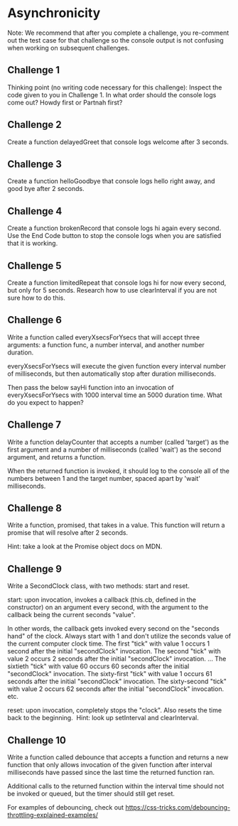 
# Asynchronicity

Note: We recommend that after you complete a challenge, you re-comment out the test case for that challenge so the console output is not confusing when working on subsequent challenges.

## Challenge 1
Thinking point (no writing code necessary for this challenge): Inspect the code given to you in Challenge 1. In what order should the console logs come out? Howdy first or Partnah first?

## Challenge 2
Create a function delayedGreet that console logs welcome after 3 seconds.

## Challenge 3
Create a function helloGoodbye that console logs hello right away, and good bye after 2 seconds.

## Challenge 4
Create a function brokenRecord that console logs hi again every second. Use the End Code button to stop the console logs when you are satisfied that it is working.

## Challenge 5
Create a function limitedRepeat that console logs hi for now every second, but only for 5 seconds. Research how to use clearInterval if you are not sure how to do this.

## Challenge 6

Write a function called everyXsecsForYsecs that will accept three arguments: a function func, a number interval, and another number duration.

everyXsecsForYsecs will execute the given function every interval number of milliseconds, but then automatically stop after duration milliseconds.

Then pass the below sayHi function into an invocation of everyXsecsForYsecs with 1000 interval time an 5000 duration time.
What do you expect to happen?

## Challenge 7

Write a function delayCounter that accepts a number (called 'target') as the first argument and a number of milliseconds (called 'wait') as the second argument, and returns a function.

When the returned function is invoked, it should log to the console all of the numbers between 1 and the target number, spaced apart by 'wait' milliseconds.

## Challenge 8

Write a function, promised, that takes in a value. This function will return a promise that will resolve after 2 seconds.

Hint: take a look at the Promise object docs on MDN.

## Challenge 9
Write a SecondClock class, with two methods: start and reset. ​

start: upon invocation, invokes a callback (this.cb, defined in the constructor) on an argument every second, with the argument to the callback being the current seconds "value".

In other words, the callback gets invoked every second on the "seconds hand" of the clock. Always start with 1 and don't utilize the seconds value of the current computer clock time.
    The first "tick" with value 1 occurs 1 second after the initial "secondClock" invocation.
    The second "tick" with value 2 occurs 2 seconds after the initial "secondClock" invocation.
    ...
    The sixtieth "tick" with value 60 occurs 60 seconds after the initial "secondClock" invocation.
    The sixty-first "tick" with value 1 occurs 61 seconds after the initial "secondClock" invocation.
    The sixty-second "tick" with value 2 occurs 62 seconds after the initial "secondClock" invocation.
    etc.

reset: upon invocation, completely stops the "clock".
Also resets the time back to the beginning.
​
Hint: look up setInterval and clearInterval.

## Challenge 10

Write a function called debounce that accepts a function and returns a new function that only allows invocation of the given function after interval milliseconds have passed since the last time the returned function ran.

Additional calls to the returned function within the interval time should not be invoked or queued, but the timer should still get reset.

For examples of debouncing, check out https://css-tricks.com/debouncing-throttling-explained-examples/
